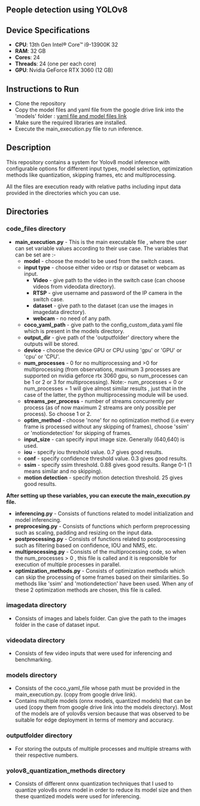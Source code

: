## People detection using YOLOv8

## Device Specifications
- **CPU**: 13th Gen Intel® Core™ i9-13900K 32
- **RAM**: 32 GB
- **Cores**: 24
- **Threads**: 24 (one per each core)
- **GPU**: Nvidia GeForce RTX 3060 (12 GB)

## Instructions to Run 
- Clone the repository
- Copy the model files and yaml file from the google drive link into the 'models' folder : [yaml file and model files link](https://drive.google.com/drive/folders/19HjjttEuMpDyQ-FggPisqYlM0GaeJPsa?usp=sharing)
- Make sure the required libraries are installed.
- Execute the main_execution.py file to run inference.

## Description
This repository contains a system for Yolov8 model inference with configurable options for different input types, model selection, optimization methods like quantization, skipping frames, etc  and multiprocessing. 

All the files are execution ready with relative paths including input data provided in the directories which you can use.

## Directories
### **code_files directory** 
- **main_execution.py** - This is the main executable file , where the user can set variable values according to their use case. The variables that can be set are :-
  - **model** - choose the model to be used from the switch cases.
  - **input type** - choose either video or rtsp or dataset or webcam as input.
    - **Video** - give path to the video in the switch case (can choose videos from videodata directory).
    - **RTSP** - give username and password of the IP camera in the switch case.
    - **dataset** - give path to the dataset (can use the images in imagedata directory).
    - **webcam** - no need of any path.
  - **coco_yaml_path** - give path to the config_custom_data.yaml file which is present in the models directory.
  - **output_dir** - give path of the 'outputfolder' directory where the outputs will be stored.
  - **device** - choose the device GPU or CPU using 'gpu' or  'GPU' or 'cpu' or 'CPU'.
  - **num_processes** - 0 for no multiprocessing and >0 for multiprocessing (from observations, maximum 3 processes are supported on nvidia geforce rtx 3060 gpu, so num_processes can be 1 or 2 or 3 for multiprocessing).                                                                                                                                                                                       Note:- num_processes = 0 or num_processes = 1 will give almost similar results , just that in the case of the latter, the python multiprocessing module will be used.
  - **streams_per_process** - number of streams concurrently per process (as of now maximum 2 streams are only possible per process). So choose 1 or 2.
  - **optim_method** - choose 'none' for no optimization method (i.e every frame is processed without any skipping of frames), choose 'ssim' or 'motiondetection' for skipping of frames.
  - **input_size** - can specify input image size. Generally (640,640) is used.
  - **iou** - specify iou threshold value. 0.7 gives good results.
  - **conf** - specify confidence threshold value. 0.3 gives good results.
  - **ssim** - specify ssim threshold. 0.88 gives good results. Range 0-1 (1 means similar and no skipping).
  - **motion detection** - specify motion detection threshold. 25 gives good results.

**After setting up these variables, you can execute the main_execution.py file.**

- **inferencing.py** - Consists of functions related to model initialization and model inferencing.
- **preprocesing.py** - Consists of functions which perform preprocessing such as scaling, padding and resizing on the input data.
- **postprocessing.py** - Consists of functions related to postprocessing such as filtering based on confidence, IOU and NMS, etc.
- **multiprocessing.py** - Consists of the multiprocessing code, so when the num_processes > 0 , this file is called and it is responsible for execution of multiple processes in parallel.
- **optimization_methods.py** - Consists of optimization methods which can skip the processing of some frames based on their similarities. So methods like 'ssim' and 'motiondetection' have been used. When any of these 2 optimization methods are chosen, this file is called.

### **imagedata directory** 
-  Consists of images and labels folder. Can give the path to the images folder in the case of dataset input.

### **videodata directory**
-  Consists of few video inputs that were used for inferencing and benchmarking.

### **models directory**
- Consists of the coco_yaml_file whose path must be provided in the main_execution.py. (copy from google drive link). 
- Contains multiple models (onnx models, quantized models) that can be used (copy them from google drive link into the models directory). Most of the models are of yolov8s version because that was observed to be suitable for edge deployment in terms of memory and accuracy.

### **outputfolder directory**
- For storing the outputs of multiple processes and multiple streams with their respective numbers.

### **yolov8_quantization_methods directory** 
- Consists of different onnx quantization techniques that I used to quantize yolov8s onnx model in order to reduce its model size and then these quantized models were used for inferencing.




